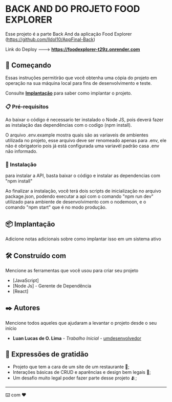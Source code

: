 # BACK AND DO PROJETO FOOD EXPLORER

Esse projeto é a parte Back And da aplicação Food Explorer (https://github.com/lldol10/AppFinal-Back)

Link do Deploy ---> **https://foodexplorer-t29z.onrender.com**

## 🚀 Começando

Essas instruções permitirão que você obtenha uma cópia do projeto em operação na sua máquina local para fins de desenvolvimento e teste.

Consulte **[Implantação](#-implanta%C3%A7%C3%A3o)** para saber como implantar o projeto.

### 📋 Pré-requisitos

Ao baixar o código é necessario ter instalado o Node JS, pois deverá fazer as instalação das dependências com o codigo (npm install).

O arquivo .env.example mostra quais são as variaveis de ambientes utilizada no projeto, esse arquivo deve ser renomeado apenas para .env, 
ele não é obrigatorio pois já está configurada uma variavél padrão casa .env não informado.


### 🔧 Instalação

para instalar a API, basta baixar o código e instalar as dependencias com "npm install"

Ao finalizar a instalação, você terá dois scripts de inicialização no arquivo package.json, podendo executar a api com o comando "npm run dev"
utilizado para ambiente de desenvolvimento com o nodemoon, e o comando "npm start" que é no modo produção.




## 📦 Implantação

Adicione notas adicionais sobre como implantar isso em um sistema ativo

## 🛠️ Construído com

Mencione as ferramentas que você usou para criar seu projeto

* [JavaScript]
* [Node Js] - Gerente de Dependência
* [React]



## ✒️ Autores

Mencione todos aqueles que ajudaram a levantar o projeto desde o seu início

* **Luan Lucas de O. Lima** - *Trabalho Inicial* - [umdesenvolvedor](https://github.com/lldol10)





## 🎁 Expressões de gratidão

* Projeto que tem a cara de um site de um restaurante 📢;
* Interações básicas de CRUD e aparências e design bem legais 🍺;
* Um desafio muito legal poder fazer parte desse projeto 🫂;


  


---
⌨️ com ❤️ 

